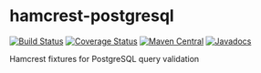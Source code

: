 # hamcrest-postgresql
[![Build Status](https://github.com/dhatim/hamcrest-postgresql/workflows/build/badge.svg)](https://github.com/dhatim/hamcrest-postgresql/actions)
[![Coverage Status](https://coveralls.io/repos/github/dhatim/hamcrest-postgresql/badge.svg?branch=master)](https://coveralls.io/github/dhatim/hamcrest-postgresql?branch=master)
[![Maven Central](https://maven-badges.herokuapp.com/maven-central/org.dhatim/hamcrest-postgresql/badge.svg)](https://maven-badges.herokuapp.com/maven-central/org.dhatim/hamcrest-postgresql)
[![Javadocs](http://www.javadoc.io/badge/org.dhatim/hamcrest-postgresql.svg)](http://www.javadoc.io/doc/org.dhatim/hamcrest-postgresql)

Hamcrest fixtures for PostgreSQL query validation
